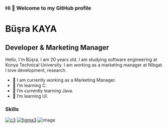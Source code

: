 ### Hi 👋 Welcome to my GitHub profile
# Büşra KAYA
## Developer & Marketing Manager
 Hello, I'm Büşra. I am 20 years old. I am studying software engineering at Konya Technical University. 
 I am working as a marketing manager at Nibgat. I love development, research.
- 🔭 I am currently working as a Marketing Manager.
- 🌱 I’m learning  C.
- 🌱 I’m currently learning  Java.
- 🌱 I’m learning UI.

### Skills
[![c3](https://user-images.githubusercontent.com/96542141/223508444-9738dca6-3c2d-425d-8dc9-d0cde69d24ce.png)](https://tr.wikipedia.org/wiki/C_(programlama_dili))
[![figma3](https://user-images.githubusercontent.com/96542141/223508735-f5e5550f-3655-41e3-a837-b5ac01c2c88c.png)](https://www.figma.com/)
![image](https://github.com/busra-kayaa/busra-kayaa/assets/123842732/a1e22c1a-753e-43fd-92b9-a1427c8390e9)
